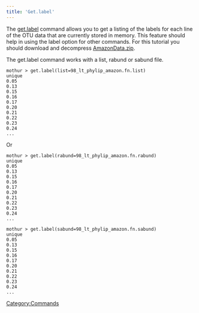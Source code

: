 ```yaml
---
title: 'Get.label'
---
```

The [get.label](get.label) command allows you to get a
listing of the labels for each line of the OTU data that are currently
stored in memory. This feature should help in using the label option for
other commands. For this tutorial you should download and decompress
[AmazonData.zip](Media:AmazonData.zip).

The get.label command works with a list, rabund or sabund file.

    mothur > get.label(list=98_lt_phylip_amazon.fn.list)
    unique
    0.05
    0.13
    0.15
    0.16
    0.17
    0.20
    0.21
    0.22
    0.23
    0.24
    ...

Or

    mothur > get.label(rabund=98_lt_phylip_amazon.fn.rabund)
    unique
    0.05
    0.13
    0.15
    0.16
    0.17
    0.20
    0.21
    0.22
    0.23
    0.24
    ...

    mothur > get.label(sabund=98_lt_phylip_amazon.fn.sabund)
    unique
    0.05
    0.13
    0.15
    0.16
    0.17
    0.20
    0.21
    0.22
    0.23
    0.24
    ...

[Category:Commands](Category:Commands)
